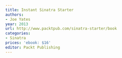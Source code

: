 ```yaml
---
title: Instant Sinatra Starter
authors:
- Joe Yates
year: 2013
url: http://www.packtpub.com/sinatra-starter/book
categories:
- Sinatra
prices: 'ebook: $16'
editor: Packt Publishing
---
```

